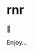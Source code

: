 # rnr

:tada:

Enjoy… 


<!-- var arr = $.get('/likes');
var data = arr.responseJSON;
var img = $(`<img src=${data[0][0]} />`);
 $('body').append(img);
 -->
